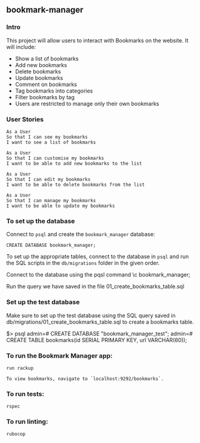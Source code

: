 ## bookmark-manager

### Intro

This project will allow users to interact with Bookmarks on the website. It will include:

- Show a list of bookmarks
- Add new bookmarks
- Delete bookmarks
- Update bookmarks
- Comment on bookmarks
- Tag bookmarks into categories
- Filter bookmarks by tag
- Users are restricted to manage only their own bookmarks

### User Stories

```
As a User
So that I can see my bookmarks
I want to see a list of bookmarks
```

```
As a User
So that I can customise my bookmarks
I want to be able to add new bookmarks to the list
```

```
As a User
So that I can edit my bookmarks
I want to be able to delete bookmarks from the list
```

```
As a User
So that I can manage my bookmarks
I want to be able to update my bookmarks
```

### To set up the database

Connect to `psql` and create the `bookmark_manager` database:

```
CREATE DATABASE bookmark_manager;
```

To set up the appropriate tables, connect to the database in `psql` and run the SQL scripts in the `db/migrations` folder in the given order.

Connect to the database using the pqsl command \c bookmark_manager;

Run the query we have saved in the file 01_create_bookmarks_table.sql

### Set up the test database 

Make sure to set up the test database using the SQL query saved in db/migrations/01_create_bookmarks_table.sql to create a bookmarks table.

$> psql
admin=# CREATE DATABASE "bookmark_manager_test";
admin=# CREATE TABLE bookmarks(id SERIAL PRIMARY KEY, url VARCHAR(60));

### To run the Bookmark Manager app:

```
run rackup
```
```
To view bookmarks, navigate to `localhost:9292/bookmarks`.
```

### To run tests:

```
rspec
```

### To run linting:

```
rubocop
```
